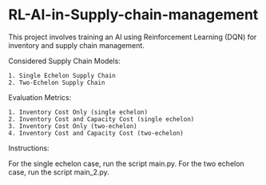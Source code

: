 # RL-AI-in-Supply-chain-management
This project involves training an AI using Reinforcement Learning (DQN) for inventory and supply chain management.

Considered Supply Chain Models:

    1. Single Echelon Supply Chain
    2. Two-Echelon Supply Chain

Evaluation Metrics:

    1. Inventory Cost Only (single echelon)
    2. Inventory Cost and Capacity Cost (single echelon)
    3. Inventory Cost Only (two-echelon)
    4. Inventory Cost and Capacity Cost (two-echelon)
Instructions:

For the single echelon case, run the script main.py.
For the two echelon case, run the script main_2.py.

